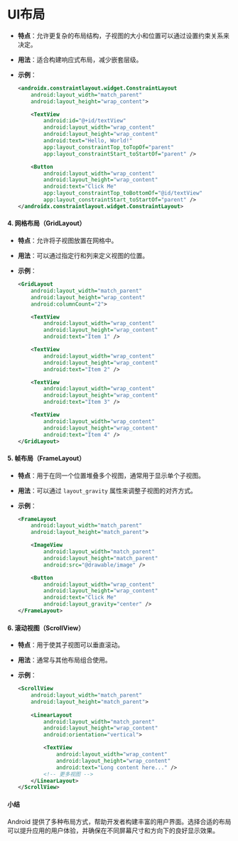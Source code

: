 # UI布局

* **特点**：允许更复杂的布局结构，子视图的大小和位置可以通过设置约束关系来决定。
* **用法**：适合构建响应式布局，减少嵌套层级。
*   **示例**：

    ```xml
    <androidx.constraintlayout.widget.ConstraintLayout
        android:layout_width="match_parent"
        android:layout_height="wrap_content">

        <TextView
            android:id="@+id/textView"
            android:layout_width="wrap_content"
            android:layout_height="wrap_content"
            android:text="Hello, World!"
            app:layout_constraintTop_toTopOf="parent"
            app:layout_constraintStart_toStartOf="parent" />

        <Button
            android:layout_width="wrap_content"
            android:layout_height="wrap_content"
            android:text="Click Me"
            app:layout_constraintTop_toBottomOf="@id/textView"
            app:layout_constraintStart_toStartOf="parent" />
    </androidx.constraintlayout.widget.ConstraintLayout>
    ```

#### 4. **网格布局（GridLayout）**

* **特点**：允许将子视图放置在网格中。
* **用法**：可以通过指定行和列来定义视图的位置。
*   **示例**：

    ```xml
    <GridLayout
        android:layout_width="match_parent"
        android:layout_height="wrap_content"
        android:columnCount="2">

        <TextView
            android:layout_width="wrap_content"
            android:layout_height="wrap_content"
            android:text="Item 1" />

        <TextView
            android:layout_width="wrap_content"
            android:layout_height="wrap_content"
            android:text="Item 2" />

        <TextView
            android:layout_width="wrap_content"
            android:layout_height="wrap_content"
            android:text="Item 3" />

        <TextView
            android:layout_width="wrap_content"
            android:layout_height="wrap_content"
            android:text="Item 4" />
    </GridLayout>
    ```

#### 5. **帧布局（FrameLayout）**

* **特点**：用于在同一个位置堆叠多个视图，通常用于显示单个子视图。
* **用法**：可以通过 `layout_gravity` 属性来调整子视图的对齐方式。
*   **示例**：

    ```xml
    <FrameLayout
        android:layout_width="match_parent"
        android:layout_height="match_parent">

        <ImageView
            android:layout_width="match_parent"
            android:layout_height="match_parent"
            android:src="@drawable/image" />

        <Button
            android:layout_width="wrap_content"
            android:layout_height="wrap_content"
            android:text="Click Me"
            android:layout_gravity="center" />
    </FrameLayout>
    ```

#### 6. **滚动视图（ScrollView）**

* **特点**：用于使其子视图可以垂直滚动。
* **用法**：通常与其他布局组合使用。
*   **示例**：

    ```xml
    <ScrollView
        android:layout_width="match_parent"
        android:layout_height="match_parent">
        
        <LinearLayout
            android:layout_width="match_parent"
            android:layout_height="wrap_content"
            android:orientation="vertical">

            <TextView
                android:layout_width="wrap_content"
                android:layout_height="wrap_content"
                android:text="Long content here..." />
            <!-- 更多视图 -->
        </LinearLayout>
    </ScrollView>
    ```

#### 小结

Android 提供了多种布局方式，帮助开发者构建丰富的用户界面。选择合适的布局可以提升应用的用户体验，并确保在不同屏幕尺寸和方向下的良好显示效果。
